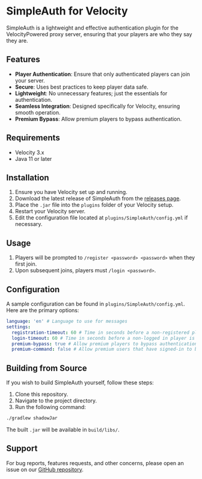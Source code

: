 # SimpleAuth for Velocity

SimpleAuth is a lightweight and effective authentication plugin for the VelocityPowered proxy server, ensuring that your players are who they say they are.

## Features

- **Player Authentication**: Ensure that only authenticated players can join your server.
- **Secure**: Uses best practices to keep player data safe.
- **Lightweight**: No unnecessary features; just the essentials for authentication.
- **Seamless Integration**: Designed specifically for Velocity, ensuring smooth operation.
- **Premium Bypass**: Allow premium players to bypass authentication.

## Requirements

- Velocity 3.x
- Java 11 or later

## Installation

1. Ensure you have Velocity set up and running.
2. Download the latest release of SimpleAuth from the [releases page](https://github.com/iSnakeBuzz/SimpleAuth/releases).
3. Place the `.jar` file into the `plugins` folder of your Velocity setup.
4. Restart your Velocity server.
5. Edit the configuration file located at `plugins/SimpleAuth/config.yml` if necessary.

## Usage

1. Players will be prompted to `/register <password> <password>` when they first join.
2. Upon subsequent joins, players must `/login <password>`.

## Configuration

A sample configuration can be found in `plugins/SimpleAuth/config.yml`. Here are the primary options:

```yml
language: 'en' # Language to use for messages
settings:
  registration-timeout: 60 # Time in seconds before a non-registered player is kicked
  login-timeout: 60 # Time in seconds before a non-logged in player is kicked
  premium-bypass: true # Allow premium players to bypass authentication
  premium-command: false # Allow premium users that have signed-in to bypass authentication after executing /premium (This command is disabled if premium-bypass is enabled)
```

## Building from Source

If you wish to build SimpleAuth yourself, follow these steps:

1. Clone this repository.
2. Navigate to the project directory.
3. Run the following command:

```bash
./gradlew shadowJar
```

The built `.jar` will be available in `build/libs/`.

## Support

For bug reports, features requests, and other concerns, please open an issue on our [GitHub repository](https://github.com/iSnakeBuzz/SimpleAuth/issues).
